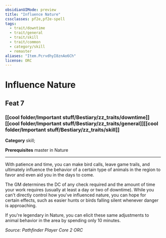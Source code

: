 ```yaml
---
obsidianUIMode: preview
title: "Influence Nature"
cssclasses: pf2e,pf2e-spell
tags:
  - trait/downtime
  - trait/general
  - trait/skill
  - trait/common
  - category/skill
  - remaster
aliases: "Item.PcrvdhyI8znAo6Ch"
license: ORC
---
```

# Influence Nature
## Feat 7
### [[cool folder/Important stuff/Bestiary/zz_traits/downtime]][[cool folder/Important stuff/Bestiary/zz_traits/general]][[cool folder/Important stuff/Bestiary/zz_traits/skill]]

**Category** skill; 



**Prerequisites** master in Nature
* * *
With patience and time, you can make bird calls, leave game trails, and ultimately influence the behavior of a certain type of animals in the region to favor and even aid you in the days to come.

The GM determines the DC of any check required and the amount of time your work requires (usually at least a day or two of downtime). While you can't directly control how you've influenced nature, you can hope for certain effects, such as easier hunts or birds falling silent whenever danger is approaching.

If you're legendary in Nature, you can elicit these same adjustments to animal behavior in the area by spending only 10 minutes.

*Source: Pathfinder Player Core 2*
*ORC*